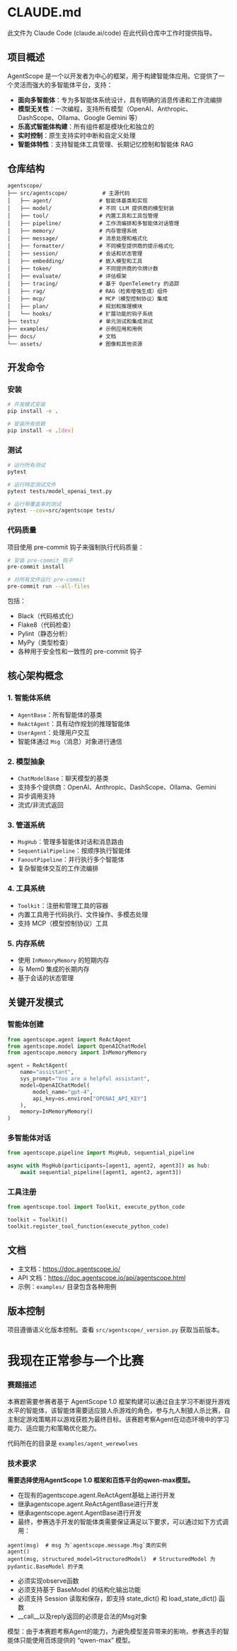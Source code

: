 # CLAUDE.md

此文件为 Claude Code (claude.ai/code) 在此代码仓库中工作时提供指导。

## 项目概述

AgentScope 是一个以开发者为中心的框架，用于构建智能体应用。它提供了一个灵活而强大的多智能体平台，支持：

- **面向多智能体**：专为多智能体系统设计，具有明确的消息传递和工作流编排
- **模型无关性**：一次编程，支持所有模型（OpenAI、Anthropic、DashScope、Ollama、Google Gemini 等）
- **乐高式智能体构建**：所有组件都是模块化和独立的
- **实时控制**：原生支持实时中断和自定义处理
- **智能体特性**：支持智能体工具管理、长期记忆控制和智能体 RAG

## 仓库结构

```
agentscope/
├── src/agentscope/           # 主源代码
│   ├── agent/               # 智能体基类和实现
│   ├── model/               # 不同 LLM 提供商的模型封装
│   ├── tool/                # 内置工具和工具包管理
│   ├── pipeline/            # 工作流编排和多智能体对话管理
│   ├── memory/              # 内存管理系统
│   ├── message/             # 消息处理和格式化
│   ├── formatter/           # 不同模型提供商的提示格式化
│   ├── session/             # 会话和状态管理
│   ├── embedding/           # 嵌入模型和工具
│   ├── token/               # 不同提供商的令牌计数
│   ├── evaluate/            # 评估框架
│   ├── tracing/             # 基于 OpenTelemetry 的追踪
│   ├── rag/                 # RAG（检索增强生成）组件
│   ├── mcp/                 # MCP（模型控制协议）集成
│   ├── plan/                # 规划和推理模块
│   └── hooks/               # 扩展功能的钩子系统
├── tests/                   # 单元测试和集成测试
├── examples/                # 示例应用和用例
├── docs/                    # 文档
└── assets/                  # 图像和其他资源
```

## 开发命令

### 安装

```bash
# 开发模式安装
pip install -e .

# 安装所有依赖
pip install -e .[dev]
```

### 测试

```bash
# 运行所有测试
pytest

# 运行特定测试文件
pytest tests/model_openai_test.py

# 运行带覆盖率的测试
pytest --cov=src/agentscope tests/
```

### 代码质量

项目使用 pre-commit 钩子来强制执行代码质量：

```bash
# 安装 pre-commit 钩子
pre-commit install

# 对所有文件运行 pre-commit
pre-commit run --all-files
```

包括：
- Black（代码格式化）
- Flake8（代码检查）
- Pylint（静态分析）
- MyPy（类型检查）
- 各种用于安全性和一致性的 pre-commit 钩子

## 核心架构概念

### 1. 智能体系统
- `AgentBase`：所有智能体的基类
- `ReActAgent`：具有动作规划的推理智能体
- `UserAgent`：处理用户交互
- 智能体通过 `Msg`（消息）对象进行通信

### 2. 模型抽象
- `ChatModelBase`：聊天模型的基类
- 支持多个提供商：OpenAI、Anthropic、DashScope、Ollama、Gemini
- 异步调用支持
- 流式/非流式返回

### 3. 管道系统
- `MsgHub`：管理多智能体对话和消息路由
- `SequentialPipeline`：按顺序执行智能体
- `FanoutPipeline`：并行执行多个智能体
- 复杂智能体交互的工作流编排

### 4. 工具系统
- `Toolkit`：注册和管理工具的容器
- 内置工具用于代码执行、文件操作、多模态处理
- 支持 MCP（模型控制协议）工具

### 5. 内存系统
- 使用 `InMemoryMemory` 的短期内存
- 与 Mem0 集成的长期内存
- 基于会话的状态管理

## 关键开发模式

### 智能体创建
```python
from agentscope.agent import ReActAgent
from agentscope.model import OpenAIChatModel
from agentscope.memory import InMemoryMemory

agent = ReActAgent(
    name="assistant",
    sys_prompt="You are a helpful assistant",
    model=OpenAIChatModel(
        model_name="gpt-4",
        api_key=os.environ["OPENAI_API_KEY"]
    ),
    memory=InMemoryMemory()
)
```

### 多智能体对话
```python
from agentscope.pipeline import MsgHub, sequential_pipeline

async with MsgHub(participants=[agent1, agent2, agent3]) as hub:
    await sequential_pipeline([agent1, agent2, agent3])
```

### 工具注册
```python
from agentscope.tool import Toolkit, execute_python_code

toolkit = Toolkit()
toolkit.register_tool_function(execute_python_code)
```

## 文档

- 主文档：https://doc.agentscope.io/
- API 文档：https://doc.agentscope.io/api/agentscope.html
- 示例：`examples/` 目录包含各种用例

## 版本控制

项目遵循语义化版本控制。查看 `src/agentscope/_version.py` 获取当前版本。


# 我现在正常参与一个比赛
### 赛题描述

本赛题需要参赛者基于 AgentScope 1.0 框架构建可以通过自主学习不断提升游戏水平的智能体，该智能体需要适应狼人杀游戏的角色，参与九人制狼人杀比赛，自主制定游戏策略并以游戏获胜为最终目标。该赛题考察Agent在动态环境中的学习能力、适应能力和策略优化能力。

代码所在的目录是 `examples/agent_werewolves`

### 技术要求
**需要选择使用AgentScope 1.0 框架和百炼平台的qwen-max模型。**


- 在现有的agentscope.agent.ReActAgent基础上进行开发
- 继承agentscope.agent.ReActAgentBase进行开发
- 继承agentscope.agent.AgentBase进行开发
- 最终，参赛选手开发的智能体类需要保证满足以下要求，可以通过如下方式调用：

```
agent(msg)  # msg 为`agentscope.message.Msg`类的实例
agent()
agent(msg, structured_model=StructuredModel)  # StructuredModel 为 pydantic.BaseModel 的子类
```

- 必须实现observe函数
- 必须支持基于 BaseModel 的结构化输出功能
- 必须支持 Session 读取和保存，即支持 state_dict() 和 load_state_dict() 函数
- __call__以及reply返回的必须是合法的Msg对象

模型：由于本赛题考察Agent的能力，为避免模型差异带来的影响，参赛选手的智能体只能使用百炼提供的 “qwen-max” 模型。